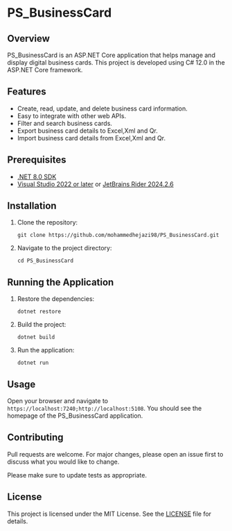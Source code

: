 
# PS_BusinessCard

## Overview

PS_BusinessCard is an ASP.NET Core application that helps manage and display digital business cards. This project is
developed using C# 12.0 in the ASP.NET Core framework.

## Features

- Create, read, update, and delete business card information.
- Easy to integrate with other web APIs.
- Filter and search business cards.
- Export business card details to Excel,Xml and Qr.
- Import business card details from Excel,Xml and Qr.
## Prerequisites

- [.NET 8.0 SDK](https://dotnet.microsoft.com/download/dotnet/8.0)
- [Visual Studio 2022 or later](https://visualstudio.microsoft.com/)
  or [JetBrains Rider 2024.2.6](https://www.jetbrains.com/rider/)

## Installation

1. Clone the repository:
    ```shell
    git clone https://github.com/mohammedhejazi98/PS_BusinessCard.git
    ```
2. Navigate to the project directory:
    ```shell
    cd PS_BusinessCard
    ```

## Running the Application

1. Restore the dependencies:
    ```shell
    dotnet restore
    ```
2. Build the project:
    ```shell
    dotnet build
    ```
3. Run the application:
    ```shell
    dotnet run
    ```

## Usage

Open your browser and navigate to `https://localhost:7240;http://localhost:5108`. You should see the homepage of the PS_BusinessCard
application.

## Contributing

Pull requests are welcome. For major changes, please open an issue first to discuss what you would like to change.

Please make sure to update tests as appropriate.

## License

This project is licensed under the MIT License. See the [LICENSE](LICENSE) file for details.